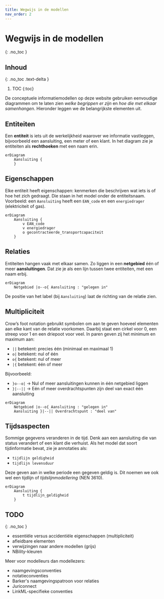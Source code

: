 ```yaml
---
title: Wegwijs in de modellen
nav_order: 2
---
```


# Wegwijs in de modellen
{: .no_toc }

## Inhoud
{: .no_toc .text-delta }
1. TOC
{:toc}

De conceptuele informatiemodellen op deze website gebruiken eenvoudige diagrammen om te laten zien _welke begrippen er zijn_ en _hoe die met elkaar samenhangen_. Hieronder leggen we de belangrijkste elementen uit.

## Entiteiten

Een **entiteit** is iets uit de werkelijkheid waarover we informatie vastleggen, bijvoorbeeld een aansluiting, een meter of een klant. In het diagram zie je entiteiten als **rechthoeken** met een naam erin.

```mermaid
erDiagram
    Aansluiting {
    }
```

## Eigenschappen

Elke entiteit heeft eigenschappen: kenmerken die beschrijven wat iets is of hoe het zich gedraagt. Die staan in het model onder de entiteitsnaam.  
Voorbeeld: een `Aansluiting` heeft een `EAN_code` en een `energiedrager` (elektriciteit of gas).

```mermaid
erDiagram
    Aansluiting {
        v EAN_code
        v energiedrager
        o gecontracteerde_transportcapaciteit
    }
```

## Relaties

Entiteiten hangen vaak met elkaar samen. Zo liggen in een **netgebied** één of meer **aansluitingen**. Dat zie je als een lijn tussen twee entiteiten, met een naam erbij.

```mermaid
erDiagram
    Netgebied |o--o{ Aansluiting : "gelegen in"
```

De positie van het label (bij `Aansluiting`) laat de richting van de relatie zien.

## Multipliciteit

Crow’s foot notation gebruikt symbolen om aan te geven hoeveel elementen aan elke kant van de relatie voorkomen. Daarbij staat een cirkel voor 0, een streep voor 1 en een driepoot voor veel. In paren geven zij het minimum en maximum aan:

- `||` betekent: precies één (minimaal en maximaal 1)
- `o|` betekent: nul of één
- `o{` betekent: nul of meer
- `|{` betekent: één of meer

Bijvoorbeeld:

- `}o--o|` → Nul of meer aansluitingen kunnen in één netgebied liggen
- `}|--||` → Eén of meer overdrachtspunten zijn deel van exact één aansluiting

```mermaid
erDiagram
    Netgebied |o--o{ Aansluiting : "gelegen in"
    Aansluiting }|--|| Overdrachtspunt : "deel van"
```

## Tijdsaspecten

Sommige gegevens veranderen in de tijd. Denk aan een aansluiting die van status verandert of een klant die verhuist. Als het model dat soort tijdinformatie bevat, zie je annotaties als:

- `tijdlijn geldigheid`
- `tijdlijn levensduur`

Deze geven aan in welke periode een gegeven geldig is. Dit noemen we ook wel een tijdlijn of *tijdslijnmodellering* (NEN 3610).

```mermaid
erDiagram
    Aansluiting {
        t tijdlijn_geldigheid
    }
```

## TODO
{: .no_toc }

- essentiële versus accidentiële eigenschappen (multipliciteit)
- afleidbare elementen
- verwijzingen naar andere modellen (grijs)
- NBility-kleuren

Meer voor modelleurs dan modellezers:

- naamgevingsconventies
- notatieconventies
- Barker's naamgevingspatroon voor relaties
- Juriconnect
- LinkML-specifieke conventies
